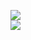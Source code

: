 [![](https://img.shields.io/badge/Made%20With-Github%20Spray-lightgrey.svg?style=for-the-badge&logo=github)](https://github.com/Annihil/github-spray#21623)  
[![](https://i.imgur.com/2DrTn0Z.gif)](https://github.com/Annihil/github-spray)